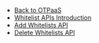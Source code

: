 - [Back to OTPaaS](/otpaas/otpaas)
- [Whitelist APIs Introduction](/otpaas/whitelist-automation-api/intro)
- [Add Whitelists API](/otpaas/whitelist-automation-api/add-whitelist-api)
- [Delete Whitelists API](/otpaas/whitelist-automation-api/delete-whitelist-api)